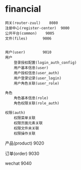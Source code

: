 # financial


    网关(router-zuul)    8080
    注册中心(register-center)  9000
    公共平台(common)    9005
    文件(files)       9006
    
    
    用户(user)        9010
    用户
        登录授权配置(login_auth_config)
        用户基本信息(user)
        用户授权信息(user_auth)
        用户登录记录(user_login)
        用户角色关联(user_role)
        
    角色
        角色基本信息(role)
        角色权限关联(role_auth)
        
    权限(auth)
        权限菜单关联
        权限页面元素关联
        权限文件夹关联
        权限操作关联
    
    

产品(product)		9020

订单(order)			9030

wechat 9040




























